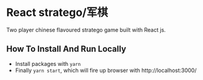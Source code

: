 # React stratego/军棋
Two player chinese flavoured stratego game built with React js.

## How To Install And Run Locally
- Install packages with `yarn`
- Finally `yarn start`, which will fire up browser with http://localhost:3000/
